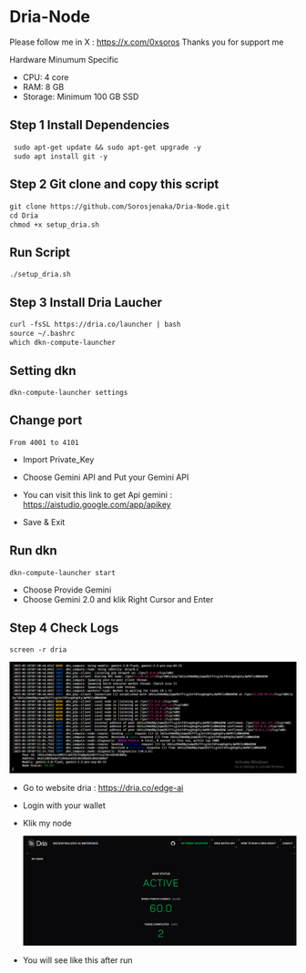 # Dria-Node




Please follow me in X : https://x.com/0xsoros
Thanks you for support me

Hardware Minumum Specific 
- CPU: 4 core
- RAM: 8 GB
- Storage: Minimum 100 GB SSD


## Step 1 Install Dependencies
```
 sudo apt-get update && sudo apt-get upgrade -y
 sudo apt install git -y
```
## Step 2 Git clone and copy this script
```
git clone https://github.com/Sorosjenaka/Dria-Node.git
cd Dria
chmod +x setup_dria.sh
```
## Run Script
```
./setup_dria.sh
```
## Step 3 Install Dria Laucher
```
curl -fsSL https://dria.co/launcher | bash
source ~/.bashrc
which dkn-compute-launcher
```
## Setting dkn
```
dkn-compute-launcher settings
```
## Change port
```
From 4001 to 4101
```
- Import Private_Key

- Choose Gemini API and Put your Gemini API

- You can visit this link to get Api gemini : https://aistudio.google.com/app/apikey
- Save & Exit

## Run dkn
```
dkn-compute-launcher start
```
- Choose Provide Gemini
- Choose Gemini 2.0 and klik Right Cursor and Enter

## Step 4 Check Logs
```
screen -r dria
```
![alt text](https://github.com/Sorosjenaka/Dria-Node/blob/main/Logs?raw=true)
- Go to website dria : https://dria.co/edge-ai
- Login with your wallet
- Klik my node

  ![alt text](https://github.com/Sorosjenaka/Dria-Node/blob/main/Dashboard%20Dria?raw=true)
- You will see like this after run
















